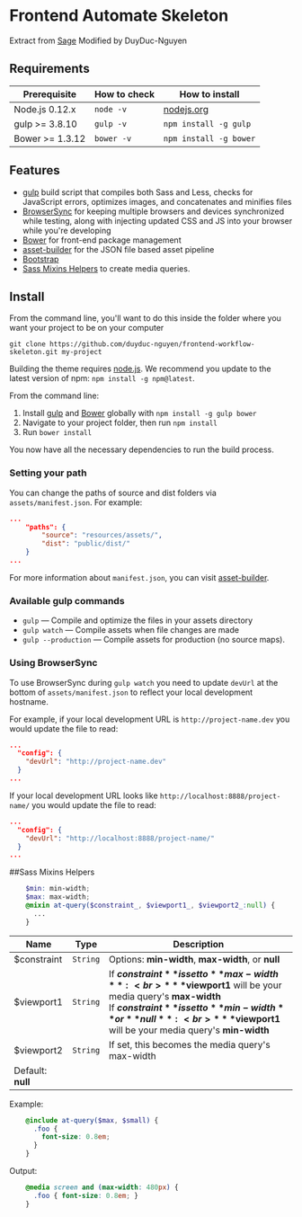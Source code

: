 # Frontend Automate Skeleton
Extract from [Sage](https://travis-ci.org/roots/sage)
Modified by DuyDuc-Nguyen

## Requirements

| Prerequisite    | How to check | How to install
| --------------- | ------------ | ------------- |
| Node.js 0.12.x  | `node -v`    | [nodejs.org](http://nodejs.org/) |
| gulp >= 3.8.10  | `gulp -v`    | `npm install -g gulp` |
| Bower >= 1.3.12 | `bower -v`   | `npm install -g bower` |

## Features

* [gulp](http://gulpjs.com/) build script that compiles both Sass and Less, checks for JavaScript errors, optimizes images, and concatenates and minifies files
* [BrowserSync](http://www.browsersync.io/) for keeping multiple browsers and devices synchronized while testing, along with injecting updated CSS and JS into your browser while you're developing
* [Bower](http://bower.io/) for front-end package management
* [asset-builder](https://github.com/austinpray/asset-builder) for the JSON file based asset pipeline
* [Bootstrap](http://getbootstrap.com/)
* [Sass Mixins Helpers](#sass-mixins) to create media queries.

## Install

From the command line, you'll want to do this inside the folder where you want your project to be on your computer

`git clone https://github.com/duyduc-nguyen/frontend-workflow-skeleton.git my-project` 

Building the theme requires [node.js](http://nodejs.org/download/). We recommend you update to the latest version of npm: `npm install -g npm@latest`.

From the command line:

1. Install [gulp](http://gulpjs.com) and [Bower](http://bower.io/) globally with `npm install -g gulp bower`
2. Navigate to your project folder, then run `npm install`
3. Run `bower install`

You now have all the necessary dependencies to run the build process.

### Setting your path

You can change the paths of source and dist folders via `assets/manifest.json`. For example:

```json
...
  	"paths": {
		"source": "resources/assets/",
    	"dist": "public/dist/"
  	}
...
```

For more information about `manifest.json`, you can visit [asset-builder](https://github.com/austinpray/asset-builder).

### Available gulp commands

* `gulp` — Compile and optimize the files in your assets directory
* `gulp watch` — Compile assets when file changes are made
* `gulp --production` — Compile assets for production (no source maps).

### Using BrowserSync

To use BrowserSync during `gulp watch` you need to update `devUrl` at the bottom of `assets/manifest.json` to reflect your local development hostname.

For example, if your local development URL is `http://project-name.dev` you would update the file to read:
```json
...
  "config": {
    "devUrl": "http://project-name.dev"
  }
...
```
If your local development URL looks like `http://localhost:8888/project-name/` you would update the file to read:
```json
...
  "config": {
    "devUrl": "http://localhost:8888/project-name/"
  }
...
```
##Sass Mixins Helpers

```SCSS
	$min: min-width;
	$max: max-width;
	@mixin at-query($constraint_, $viewport1_, $viewport2_:null) {
	  ...
	}
```

| Name            | Type         | Description
| --------------- | ------------ | ------------- |
| $constraint     | `String`     | Options: **min-width**, **max-width**, or **null** |
| $viewport1      | `String`     | If **$constraint** is set to **max-width**:<br>* **$viewport1** will be your media query's **max-width**<br>If **$constraint** is set to **min-width** or **null**:<br>* **$viewport1** will be your media query's **min-width** |
| $viewport2      | `String`     | If set, this becomes the media query's max-width
								  Default: **null** |

Example:

```SCSS
	@include at-query($max, $small) {
	  .foo {
	    font-size: 0.8em;
	  }
	}
```

Output:

```CSS
	@media screen and (max-width: 480px) {
	  .foo { font-size: 0.8em; }
	}
```
